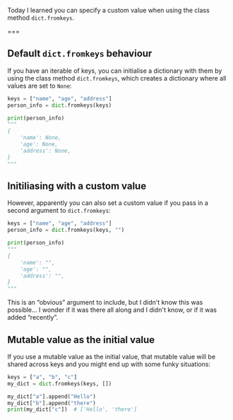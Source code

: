 Today I learned you can specify a custom value when using the class method `dict.fromkeys`.

===


## Default `dict.fromkeys` behaviour

If you have an iterable of keys, you can initialise a dictionary with them by using the class method `dict.fromkeys`, which creates a dictionary where all values are set to `None`:

```py
keys = ["name", "age", "address"]
person_info = dict.fromkeys(keys)

print(person_info)
"""
{
    'name': None,
    'age': None,
    'address': None,
}
"""
```


## Initiliasing with a custom value

However, apparently you can also set a custom value if you pass in a second argument to `dict.fromkeys`:

```py
keys = ["name", "age", "address"]
person_info = dict.fromkeys(keys, "")

print(person_info)
"""
{
    'name': "",
    'age': "",
    'address': "",
}
"""
```

This is an “obvious” argument to include, but I didn't know this was possible...
I wonder if it was there all along and I didn't know, or if it was added “recently”.


## Mutable value as the initial value

If you use a mutable value as the initial value, that mutable value will be shared across keys and you might end up with some funky situations:

```py
keys = ["a", "b", "c"]
my_dict = dict.fromkeys(keys, [])

my_dict["a"].append("Hello")
my_dict["b"].append("there")
print(my_dict["c"])  # ['Hello', 'there']
```
